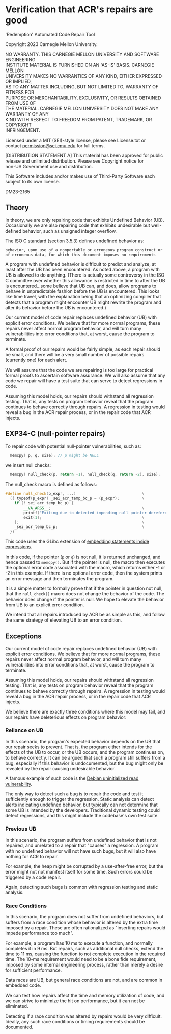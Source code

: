 # Verification that ACR's repairs are good

<legal>  
'Redemption' Automated Code Repair Tool  
  
Copyright 2023 Carnegie Mellon University.  
  
NO WARRANTY. THIS CARNEGIE MELLON UNIVERSITY AND SOFTWARE ENGINEERING  
INSTITUTE MATERIAL IS FURNISHED ON AN 'AS-IS' BASIS. CARNEGIE MELLON  
UNIVERSITY MAKES NO WARRANTIES OF ANY KIND, EITHER EXPRESSED OR IMPLIED,  
AS TO ANY MATTER INCLUDING, BUT NOT LIMITED TO, WARRANTY OF FITNESS FOR  
PURPOSE OR MERCHANTABILITY, EXCLUSIVITY, OR RESULTS OBTAINED FROM USE OF  
THE MATERIAL. CARNEGIE MELLON UNIVERSITY DOES NOT MAKE ANY WARRANTY OF ANY  
KIND WITH RESPECT TO FREEDOM FROM PATENT, TRADEMARK, OR COPYRIGHT  
INFRINGEMENT.  
  
Licensed under a MIT (SEI)-style license, please see License.txt or  
contact permission@sei.cmu.edu for full terms.  
  
[DISTRIBUTION STATEMENT A] This material has been approved for public  
release and unlimited distribution.  Please see Copyright notice for  
non-US Government use and distribution.  
  
This Software includes and/or makes use of Third-Party Software each  
subject to its own license.  
  
DM23-2165  
</legal>  

## Theory

In theory, we are only repairing code that exhibits Undefined Behavior (UB). Occasionally we are also repairing code that exhibits undesirable but well-defined behavior, such as unsigned integer overflow. 

The ISO C standard (section 3.5.3) defines undefined behavior as:

    behavior, upon use of a nonportable or erroneous program construct or of erroneous data, for which this document imposes no requirements

A program with undefined behavior is difficult to predict and analyze, at least after the UB has been encountered. As noted above, a program with UB is allowed to do anything.   (There is actually some controversy in the ISO C committee over whether this allowance is restricted in time to after the UB is encountered...some believe that UB can, and does, allow programs to behave in unpredictable fashion before the UB is encountered.  This looks like time travel, with the explanation being that an optimizing compiler that detects that a program might encounter UB might rewrite the program and alter its behavior before the UB is encountered.)

Our current model of code repair replaces undefined behavior (UB) with explicit error conditions. We believe that for more normal programs, these repairs never affect normal program behavior, and will turn many vulnerabilities into error conditions that, at worst, cause the program to terminate.

A formal proof of our repairs would be fairly simple, as each repair should be small, and there will be a very small number of possible repairs (currently one) for each alert.

We will assume that the code we are repairing is too large for practical formal proofs to ascertain software assurance.  We will also assume that any code we repair will have a test suite that can serve to detect regressions in code.

Assuming this model holds, our repairs should withstand all regression testing. That is, any tests on program behavior reveal that the program continues to behave correctly through repairs. A regression in testing would reveal a bug in the ACR repair process, or in the repair code that ACR injects.

## EXP34-C (null-pointer repairs)

To repair code with potential null-pointer vulnerabilities, such as:

``` cpp
  memcpy( p, q, size); // p might be NULL
```

we insert null checks:

``` cpp
  memcpy( null_check(p, return -1), null_check(q, return -2), size);
```

The null_check macro is defined as follows:

``` cpp
#define null_check(p_expr, ...)                             \
  ({ typeof(p_expr) _sei_acr_temp_bc_p = (p_expr);          \
    if (!_sei_acr_temp_bc_p) {                                               \
        __VA_ARGS__;                                        \
        printf("Exiting due to detected impending null pointer dereference in file %s, function %s, line %d\n", __FILE__, __func__, __LINE__); \
        exit(1);                                            \
    };                                                      \
    _sei_acr_temp_bc_p;                                     \
  })
```

This code uses the GLibc extension of [embedding statements inside expressions](https://gcc.gnu.org/onlinedocs/gcc-3.3.1/gcc/Statement-Exprs.html).

In this code, if the pointer (`p` or `q`) is not null, it is returned unchanged, and hence passed to `memcpy()`. But if the pointer is null, the macro then executes the optional error code associated with the macro, which returns either -1 or -2 in this example. If there is no optional error code, then the system prints an error message and then terminates the program.

It is a simple matter to formally prove that if the pointer in question not null, that the `null_check()` macro does not change the behavior of the code. The behavior does change if the pointer is null. We hope to elevate the behavior from UB to an explicit error condition.

We intend that all repairs introduced by ACR be as simple as this, and follow the same strategy of elevating UB to an error condition.

## Exceptions

Our current model of code repair replaces undefined behavior (UB) with explicit error conditions. We believe that for more normal programs, these repairs never affect normal program behavior, and will turn many vulnerabilities into error conditions that, at worst, cause the program to terminate.

Assuming this model holds, our repairs should withstand all regression testing. That is, any tests on program behavior reveal that the program continues to behave correctly through repairs. A regression in testing would reveal a bug in the ACR repair process, or in the repair code that ACR injects.

We believe there are exactly three conditions where this model may fail, and our repairs have deleterious effects on program behavior:

### Reliance on UB

In this scenario, the program's expected behavior depends on the UB that our repair seeks to prevent.  That is, the program either intends for the effects of the UB to occur, or the UB occurs, and the program continues on, to behave correctly.  It can be argued that such a program still suffers from a bug, especially if this behavior is undocumented, but the bug might only be revealed by the repair causing undesirable behavior.

A famous example of such code is the [Debian uninitialized read vulnerability](https://randomoracle.wordpress.com/2008/06/07/debianopenssl-vulnerability-subtle-and-fatal-12/).

The only way to detect such a bug is to repair the code and test it sufficiently enough to trigger the regression.  Static analysis can detect alerts indicating undefined behavior, but typically can not determine that some UB is intended by the developers.  Traditional dynamic testing could detect regressions, and this might include the codebase's own test suite.

### Previous UB

In this scenario, the program suffers from undefined behavior that is not repaired, and unrelated to a repair that "causes" a regression.  A program with no undefined behavior will not have such bugs, but it will also have nothing for ACR to repair.

For example, the heap might be corrupted by a use-after-free error, but the error might not not manifest itself for some time. Such errors could be triggered by a code repair.

Again, detecting such bugs is common with regression testing and static analysis.

### Race Conditions

In this scenario, the program does not suffer from undefined behaviors, but suffers from a race condition whose behavior is altered by the extra time imposed by a repair.  These are often rationalized as "inserting repairs would impede performance too much".

For example, a program has 10 ms to execute a function, and normally completes it in 9 ms. But repairs, such as additional null checks, extend the time to 11 ms, causing the function to not complete execution in the required time.  The 10-ms requirement would need to be a bone fide requirement, imposed by some internal engineering process, rather than merely a desire for sufficient performance.

Data races are UB, but general race conditions are not, and are common in embedded code.

We can test how repairs affect the time and memory utilization of code, and we can strive to minimize the hit on performance, but it can not be eliminated.

Detecting if a race condition was altered by repairs would be very difficult. Ideally, any such race conditions or timing requirements should be documented.
